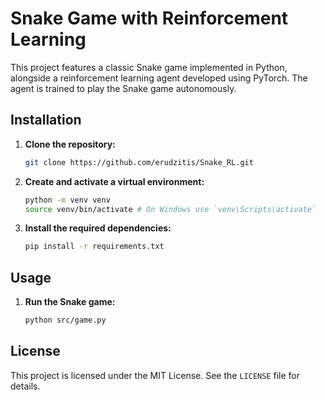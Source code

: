 # Snake Game with Reinforcement Learning

This project features a classic Snake game implemented in Python, alongside a reinforcement learning agent developed using PyTorch. The agent is trained to play the Snake game autonomously.

## Installation

1. **Clone the repository:**
   ```bash
   git clone https://github.com/erudzitis/Snake_RL.git
   ```

2. **Create and activate a virtual environment:**
   ```bash
   python -m venv venv
   source venv/bin/activate # On Windows use `venv\Scripts\activate`
   ```

3. **Install the required dependencies:**
   ```bash
   pip install -r requirements.txt
   ```

## Usage

1. **Run the Snake game:**
   ```bash
   python src/game.py
   ```

## License

This project is licensed under the MIT License. See the `LICENSE` file for details.
